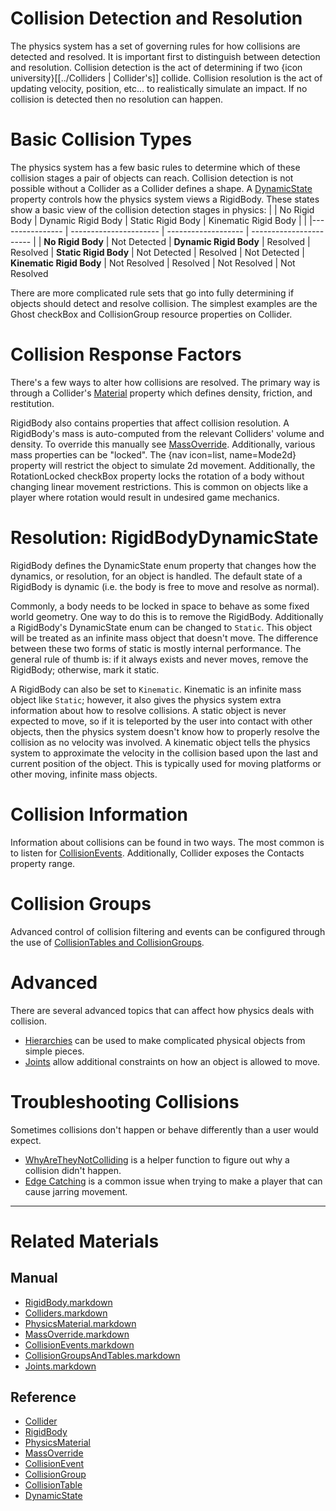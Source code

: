 
 #  Collision Detection and Resolution
The physics system has a set of governing rules for how collisions are detected and resolved. It is important first to distinguish between detection and resolution. Collision detection is the act of determining if two {icon university}[[../Colliders | Collider's]] collide. Collision resolution is the act of updating velocity, position, etc... to realistically simulate an impact. If no collision is detected then no resolution can happen.

 #  Basic Collision Types
The physics system has a few basic rules to determine which of these collision stages a pair of objects can reach. Collision detection is not possible without a Collider as a Collider defines a shape. A [DynamicState](https://github.com/zeroengineteam/ZeroDocs/blob/master/code_reference/enum_reference.markdown#rigidbodydynamicstate) property controls how the physics system views a RigidBody. These states show a basic view of the collision detection stages in physics:
|                          | No Rigid Body | Dynamic Rigid Body | Static Rigid Body | Kinematic Rigid Body |
|                          |---------------- | ---------------------- | ------------------- | ----------------------- |
| **No Rigid Body**        | Not Detected
| **Dynamic Rigid Body**   | Resolved        | Resolved
| **Static Rigid Body**    | Not Detected    | Resolved               | Not Detected
| **Kinematic Rigid Body** | Not Resolved    | Resolved               | Not Resolved        | Not Resolved


There are more complicated rule sets that go into fully determining if objects should detect and resolve collision. The simplest examples are the Ghost checkBox and CollisionGroup resource properties on Collider.

 #  Collision Response Factors
There's a few ways to alter how collisions are resolved. The primary way is through a Collider's [Material](https://github.com/zeroengineteam/ZeroDocs/blob/master/zero_editor_documentation/zeromanual/physics/physicsmaterial.markdown) property which defines density, friction, and restitution.

RigidBody also contains properties that affect collision resolution. A RigidBody's mass is auto-computed from the relevant Colliders' volume and density. To override this manually see [MassOverride](https://github.com/zeroengineteam/ZeroDocs/blob/master/zero_editor_documentation/zeromanual/physics/MassOverride.markdown). Additionally, various mass properties can be "locked". The {nav icon=list, name=Mode2d} property will restrict the object to simulate 2d movement. Additionally, the RotationLocked checkBox property locks the rotation of a body without changing linear movement restrictions. This is common on objects like a player where rotation would result in undesired game mechanics.

 #  Resolution: RigidBodyDynamicState
RigidBody defines the DynamicState enum property that changes how the dynamics, or resolution, for an object is handled. The default state of a RigidBody is dynamic (i.e. the body is free to move and resolve as normal).

Commonly, a body needs to be locked in space to behave as some fixed world geometry. One way to do this is to remove the RigidBody. Additionally a RigidBody's DynamicState enum can be changed to `Static`. This object will be treated as an infinite mass object that doesn't move. The difference between these two forms of static is mostly internal performance. The general rule of thumb is: if it always exists and never moves, remove the RigidBody; otherwise, mark it static.

A RigidBody can also be set to `Kinematic`. Kinematic is an infinite mass object like `Static`; however, it also gives the physics system extra information about how to resolve collisions. A static object is never expected to move, so if it is teleported by the user into contact with other objects, then the physics system doesn't know how to properly resolve the collision as no velocity was involved. A kinematic object tells the physics system to approximate the velocity in the collision based upon the last and current position of the object. This is typically used for moving platforms or other moving, infinite mass objects.

 #  Collision Information
Information about collisions can be found in two ways. The most common is to listen for [CollisionEvents](https://github.com/zeroengineteam/ZeroDocs/blob/master/zero_editor_documentation/zeromanual/physics/collisionoverview/CollisionEvents.markdown). Additionally, Collider exposes the Contacts property range.

 #  Collision Groups
Advanced control of collision filtering and events can be configured through the use of [CollisionTables and CollisionGroups](https://github.com/zeroengineteam/ZeroDocs/blob/master/zero_editor_documentation/zeromanual/physics/collisionoverview/collisiongroupsandtables.markdown).

 #  Advanced
There are several advanced topics that can affect how physics deals with collision.
 - [Hierarchies](https://github.com/zeroengineteam/ZeroDocs/blob/master/zero_editor_documentation/zeromanual/physics/Hierarchies.markdown) can be used to make complicated physical objects from simple pieces.
 - [Joints](https://github.com/zeroengineteam/ZeroDocs/blob/master/zero_editor_documentation/zeromanual/physics/Joints.markdown) allow additional constraints on how an object is allowed to move.

 #  Troubleshooting Collisions
Sometimes collisions don't happen or behave differently than a user would expect.
  - [WhyAreTheyNotColliding](https://github.com/zeroengineteam/ZeroDocs/blob/master/zero_editor_documentation/zeromanual/physics/physicstroubleshooting/whyaretheynotcolliding.markdown) is a helper function to figure out why a collision didn't happen.
  - [Edge Catching](https://github.com/zeroengineteam/ZeroDocs/blob/master/zero_editor_documentation/zeromanual/physics/physicstroubleshooting/edgecatching.markdown) is a common issue when trying to make a player that can cause jarring movement.

---

 #  Related Materials
 ##  Manual
- [RigidBody.markdown](https://github.com/zeroengineteam/ZeroDocs/blob/master/zero_editor_documentation/zeromanual/physics/RigidBody.markdown)
- [Colliders.markdown](https://github.com/zeroengineteam/ZeroDocs/blob/master/zero_editor_documentation/zeromanual/physics/Colliders.markdown)
- [PhysicsMaterial.markdown](https://github.com/zeroengineteam/ZeroDocs/blob/master/zero_editor_documentation/zeromanual/physics/PhysicsMaterial.markdown)
- [MassOverride.markdown](https://github.com/zeroengineteam/ZeroDocs/blob/master/zero_editor_documentation/zeromanual/physics/MassOverride.markdown)
- [CollisionEvents.markdown](https://github.com/zeroengineteam/ZeroDocs/blob/master/zero_editor_documentation/zeromanual/physics/CollisionOverview/CollisionEvents.markdown)
- [CollisionGroupsAndTables.markdown](https://github.com/zeroengineteam/ZeroDocs/blob/master/zero_editor_documentation/zeromanual/physics/CollisionOverview/CollisionGroupsAndTables.markdown)
- [Joints.markdown](https://github.com/zeroengineteam/ZeroDocs/blob/master/zero_editor_documentation/zeromanual/physics/Joints.markdown)

 ##  Reference
- [Collider](https://github.com/zeroengineteam/ZeroDocs/blob/master/code_reference/class_reference/Collider.markdown)
- [RigidBody](https://github.com/zeroengineteam/ZeroDocs/blob/master/code_reference/class_reference/RigidBody.markdown)
- [PhysicsMaterial](https://github.com/zeroengineteam/ZeroDocs/blob/master/code_reference/class_reference/PhysicsMaterial.markdown)
- [MassOverride](https://github.com/zeroengineteam/ZeroDocs/blob/master/code_reference/class_reference/MassOverride.markdown)
- [CollisionEvent](https://github.com/zeroengineteam/ZeroDocs/blob/master/code_reference/class_reference/CollisionEvent.markdown)
- [CollisionGroup](https://github.com/zeroengineteam/ZeroDocs/blob/master/code_reference/class_reference/CollisionGroup.markdown)
- [CollisionTable](https://github.com/zeroengineteam/ZeroDocs/blob/master/code_reference/class_reference/CollisionTable.markdown)
- [DynamicState](https://github.com/zeroengineteam/ZeroDocs/blob/master/code_reference/enum_reference.markdown#rigidbodydynamicstate)
 

 